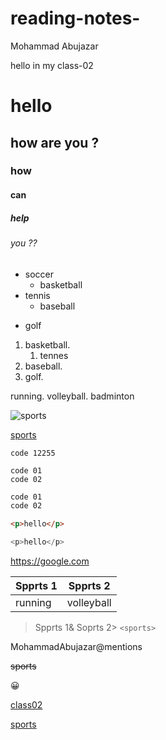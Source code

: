 # reading-notes-
Mohammad Abujazar

hello in my class-02
# hello
## how are you ?
### how
#### can
##### help
###### you ??

* soccer
   + basketball
* tennis
   * baseball
- golf


1. basketball. 
   1. tennes
2. baseball.
3. golf.

running.
volleyball.
badminton


![sports](https://i.pinimg.com/564x/16/5c/76/165c768a52a692ce892a2d5926b175b2.jpg)

[sports](https://i.pinimg.com/564x/16/5c/76/165c768a52a692ce892a2d5926b175b2.jpg)


` code 12255 `

```
code 01
code 02
```

``` css
code 01
code 02
```
``` html 
<p>hello</p>

```
``` javascript
<p>hello</p>

```
<https://google.com>

|Spprts 1|Spprts 2|
|--------|--------|
|running|volleyball|

>Spprts 1& Soprts 2>
`<sports>`

MohammadAbujazar@mentions

~~sports~~

:grinning:

[class02](class02.md)

[sports](classes/sports)
 